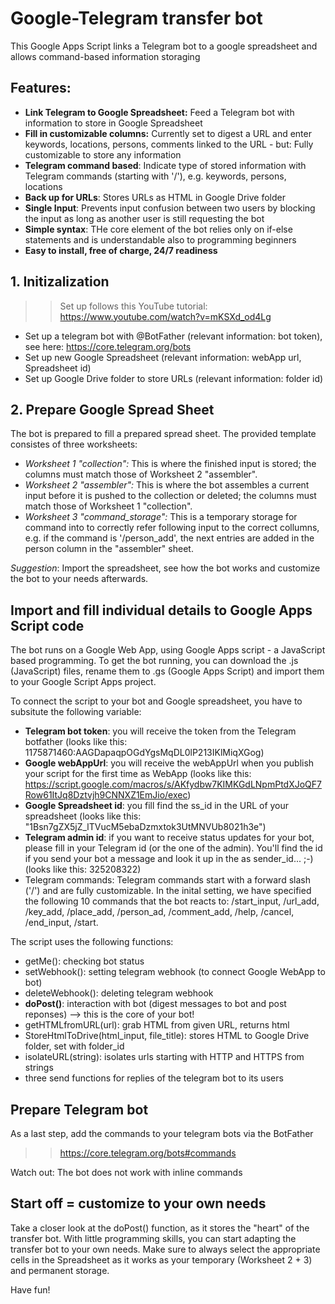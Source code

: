 # Google-Telegram transfer bot
This Google Apps Script links a Telegram bot to a google spreadsheet and allows command-based information storaging

## Features:
- **Link Telegram to Google Spreadsheet:** Feed a Telegram bot with information to store in Google Spreadsheet
- **Fill in customizable columns:** Currently set to digest a URL and enter keywords, locations, persons, comments linked to the URL - but: Fully customizable to store any information
- **Telegram command based**: Indicate type of stored information with Telegram commands (starting with '/'), e.g. keywords, persons, locations
- **Back up for URLs**: Stores URLs as HTML in Google Drive folder
- **Single Input**: Prevents input confusion between two users by blocking the input as long as another user is still requesting the bot
- **Simple syntax**: THe core element of the bot relies only on if-else statements and is understandable also to programming beginners
- **Easy to install, free of charge, 24/7 readiness**

## 1. Initizalization

>> Set up follows this YouTube tutorial: https://www.youtube.com/watch?v=mKSXd_od4Lg 

- Set up a telegram bot with @BotFather (relevant information: bot token), see here: https://core.telegram.org/bots
- Set up new Google Spreadsheet (relevant information: webApp url, Spreadsheet id)
- Set up Google Drive folder to store URLs (relevant information: folder id)

## 2. Prepare Google Spread Sheet

The bot is prepared to fill a prepared spread sheet. The provided template consistes of three worksheets:
- *Worksheet 1 "collection":* This is where the finished input is stored; the columns must match those of Worksheet 2 "assembler".
- *Worksheet 2 "assembler":* This is where the bot assembles a current input before it is pushed to the collection or deleted; the columns must match those of Worksheet 1 "collection".
- *Worksheet 3 "command_storage":* This is a temporary storage for command into to correctly refer following input to the correct collumns, e.g. if the command is '/person_add', the next entries are added in the person column in the "assembler" sheet.

*Suggestion*: Import the spreadsheet, see how the bot works and customize the bot to your needs afterwards.

## Import and fill individual details to Google Apps Script code

The bot runs on a Google Web App, using Google Apps script - a JavaScript based programming. To get the bot running, you can download the .js (JavaScript) files, rename them to .gs (Google Apps Script) and import them to your Google Script Apps project.

To connect the script to your bot and Google spreadsheet, you have to subsitute the following variable:
- **Telegram bot token**: you will receive the token from the Telegram botfather (looks like this: 1175871460:AAGDapaqpOGdYgsMqDL0lP213IKlMiqXGog)
- **Google webAppUrl**: you will receive the webAppUrl when you publish your script for the first time as WebApp (looks like this: https://script.google.com/macros/s/AKfydbw7KIMKGdLNpmPtdXJoQF7Row61ItJq8Dztvjh9CNNXZ1EmJio/exec)
- **Google Spreadsheet id**: you fill find the ss_id in the URL of your spreadsheet (looks like this: "1Bsn7gZX5jZ_lTVucM5ebaDzmxtok3UtMNVUb8021h3e")
- **Telegram admin id**: if you want to receive status updates for your bot, please fill in your Telegram id (or the one of the admin). You'll find the id if you send your bot a message and look it up in the as sender_id... ;-) (looks like this: 325208322)
- Telegram commands: Telegram commands start with a forward slash ('/') and are fully customizable. In the inital setting, we have specified the following 10 commands that the bot reacts to: /start_input, /url_add, /key_add, /place_add, /person_ad, /comment_add, /help, /cancel, /end_input, /start.

The script uses the following functions:
- getMe(): checking bot status
- setWebhook(): setting telegram webhook (to connect Google WebApp to bot)
- deleteWebhook(): deleting telegram webhook
- **doPost()**: interaction with bot (digest messages to bot and post reponses) --> this is the core of your bot!
- getHTMLfromURL(url): grab HTML from given URL, returns html
- StoreHtmlToDrive(html_input, file_title): stores HTML to Google Drive folder, set with folder_id
- isolateURL(string): isolates urls starting with HTTP and HTTPS from strings
- three send functions for replies of the telegram bot to its users

## Prepare Telegram bot

As a last step, add the commands to your telegram bots via the BotFather 
>> https://core.telegram.org/bots#commands

Watch out: The bot does not work with inline commands

## Start off = customize to your own needs

Take a closer look at the doPost() function, as it stores the "heart" of the transfer bot. With little programming skills, you can start adapting the transfer bot to your own needs. Make sure to always select the appropriate cells in the Spreadsheet as it works as your temporary (Worksheet 2 + 3) and permanent storage. 

Have fun!
